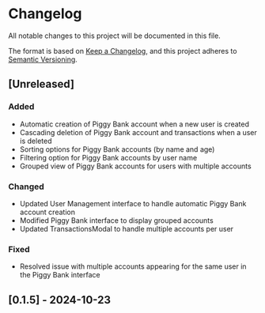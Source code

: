 # Changelog

All notable changes to this project will be documented in this file.

The format is based on [Keep a Changelog](https://keepachangelog.com/en/1.0.0/),
and this project adheres to [Semantic Versioning](https://semver.org/spec/v2.0.0.html).

## [Unreleased]

### Added

- Automatic creation of Piggy Bank account when a new user is created
- Cascading deletion of Piggy Bank account and transactions when a user is deleted
- Sorting options for Piggy Bank accounts (by name and age)
- Filtering option for Piggy Bank accounts by user name
- Grouped view of Piggy Bank accounts for users with multiple accounts

### Changed

- Updated User Management interface to handle automatic Piggy Bank account creation
- Modified Piggy Bank interface to display grouped accounts
- Updated TransactionsModal to handle multiple accounts per user

### Fixed

- Resolved issue with multiple accounts appearing for the same user in the Piggy Bank interface

## [0.1.5] - 2024-10-23
